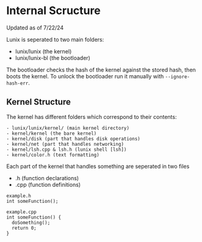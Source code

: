 # Internal Scructure
Updated as of 7/22/24

Lunix is seperated to two main folders:
- lunix/lunix (the kernel)
- lunix/lunix-bl (the bootloader)

The bootloader checks the hash of the kernel against the stored hash, then boots the kernel. To unlock the bootloader run it manually with `--ignore-hash-err`.

## Kernel Structure
The kernel has different folders which correspond to their contents:
```
- lunix/lunix/kernel/ (main kernel directory)
- kernel/kernel (the bare kernel)
- kernel/disk (part that handles disk operations)
- kernel/net (part that handles networking)
- kernel/lsh.cpp & lsh.h (lunix shell [lsh])
- kernel/color.h (text formatting)
```
Each part of the kernel that handles something are seperated in two files
- .h (function declarations)
- .cpp (function definitions)
```
example.h
int someFunction();

example.cpp
int someFunction() {
  doSomething();
  return 0;
}
```
